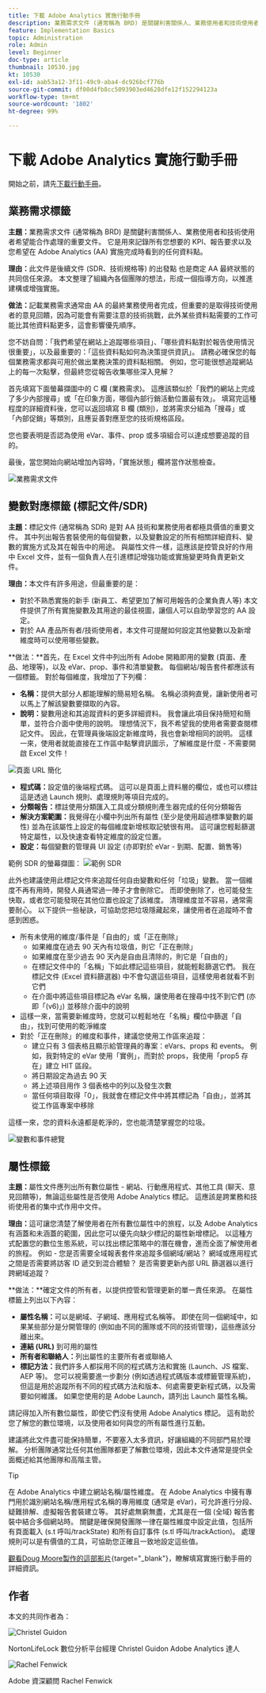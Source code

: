 ```yaml
---
title: 下載 Adobe Analytics 實施行動手冊
description: 業務需求文件 (通常稱為 BRD) 是關鍵利害關係人、業務使用者和技術使用者希望能合作處理的重要文件。 它是用來記錄所有您想要的 KPI、報告要求以及您希望在 AA 實施完成時看到的任何資料點。
feature: Implementation Basics
topic: Administration
role: Admin
level: Beginner
doc-type: article
thumbnail: 10530.jpg
kt: 10530
exl-id: aab53a12-3f11-49c9-aba4-dc926bcf776b
source-git-commit: df00d4fb8cc5093903ed4628dfe12f152294123a
workflow-type: tm+mt
source-wordcount: '1802'
ht-degree: 99%

---
```


# 下載 Adobe Analytics 實施行動手冊

開始之前，請先[下載行動手冊](assets/aa-implementation-playbook.xlsx)。

## 業務需求標籤

**主題：**&#x200B;業務需求文件 (通常稱為 BRD) 是關鍵利害關係人、業務使用者和技術使用者希望能合作處理的重要文件。 它是用來記錄所有您想要的 KPI、報告要求以及您希望在 Adobe Analytics (AA) 實施完成時看到的任何資料點。

**理由：**&#x200B;此文件是後續文件 (SDR、技術規格等) 的出發點 也是商定 AA 最終狀態的共同信任來源。 本文整理了組織內各個團隊的想法，形成一個指導方向，以推進建構或增強實施。

**做法：**&#x200B;記載業務需求通常由 AA 的最終業務使用者完成，但重要的是取得技術使用者的意見回饋，因為可能會有需要注意的技術挑戰，此外某些資料點需要的工作可能比其他資料點更多，這會影響優先順序。

您不妨自問：「我們希望在網站上追蹤哪些項目」、「哪些資料點對於報告使用情況很重要」，以及最重要的：「這些資料點如何為決策提供資訊」。 請務必確保您的每個業務需求都與可用於做出業務決策的資料點相關。 例如，您可能很想追蹤網站上的每一次點擊，但最終您從報告收集哪些深入見解？

首先填寫下面螢幕擷圖中的 C 欄 (業務需求)。 這應該類似於「我們的網站上完成了多少內部搜尋」或「在印象方面，哪個內部行銷活動位置最有效」。 填寫完這種程度的詳細資料後，您可以返回填寫 B 欄 (類別)，並將需求分組為「搜尋」或「內部促銷」等類別，且應妥善對應至您的技術規格區段。

您也要表明是否認為使用 eVar、事件、prop 或多項組合可以達成想要追蹤的目的。

最後，當您開始向網站增加內容時，「實施狀態」欄將當作狀態檢查。

![業務需求文件](assets/brd-template.png)

## 變數對應標籤 (標記文件/SDR)

**主題：**&#x200B;標記文件 (通常稱為 SDR) 是對 AA 技術和業務使用者都極具價值的重要文件。 其中列出報告套裝使用的每個變數，以及變數設定的所有相關詳細資料、變數的實施方式及其在報告中的用途。 與屬性文件一樣，這應該是控管良好的作用中 Excel 文件，並有一個負責人在引進標記增強功能或實施變更時負責更新文件。

**理由：**&#x200B;本文件有許多用途，但最重要的是：

* 對於不熟悉實施的新手 (新員工、希望更加了解可用報告的企業負責人等) 本文件提供了所有實施變數及其用途的最佳視圖，讓個人可以自助學習您的 AA 設定。
* 對於 AA 產品所有者/技術使用者，本文件可提醒如何設定其他變數以及新增維度時可以使用哪些變數。

**做法：**首先，在 Excel 文件中列出所有 Adobe 開箱即用的變數 (頁面、產品、地理等)，以及 eVar、prop、事件和清單變數。 每個網站/報告套件都應該有一個標籤。
對於每個維度，我增加了下列欄：
* **名稱：**&#x200B;提供大部分人都能理解的簡易短名稱。 名稱必須夠直覺，讓新使用者可以馬上了解該變數要擷取的內容。
* **說明：**&#x200B;變數用途和其追蹤資料的更多詳細資料。 我會讓此項目保持簡短和簡單，並符合介面中使用的說明。 理想情況下，我不希望我的使用者需要查閱標記文件。 因此，在管理員後端設定新維度時，我也會新增相同的說明。 這樣一來，使用者就能直接在工作區中點擊資訊圖示，了解維度是什麼 - 不需要開啟 Excel 文件！

![頁面 URL 簡化](assets/page-url-simplified.png)

* **程式碼：**&#x200B;設定值的後端程式碼。 這可以是頁面上資料層的欄位，或也可以標註這是透過 Launch 規則、處理規則等項目完成的。
* **分類報告：**&#x200B;標註使用分類匯入工具或分類規則產生器完成的任何分類報告
* **解決方案範圍：**&#x200B;我覺得在小欄中列出所有屬性 (至少是使用超過標準變數的屬性) 並為在該屬性上設定的每個維度新增核取記號很有用。 這可讓您輕鬆篩選特定屬性，以及快速查看特定維度的設定位置。
* **設定：**&#x200B;每個變數的管理員 UI 設定 (亦即對於 eVar - 到期、配置、銷售等)

範例 SDR 的螢幕擷圖：
![範例 SDR](assets/sample-sdr.png)

此外也建議使用此標記文件來追蹤任何自由變數和任何「垃圾」變數。 當一個維度不再有用時，開發人員通常過一陣子才會刪除它。 而即使刪除了，也可能發生快取，或者您可能發現在其他位置也設定了該維度。 清理維度並不容易，通常需要耐心。 以下提供一些秘訣，可協助您把垃圾隱藏起來，讓使用者在追蹤時不會感到困惑。

* 所有未使用的維度/事件是「自由的」或「正在刪除」
   * 如果維度在過去 90 天內有垃圾值，則它「正在刪除」
   * 如果維度在至少過去 90 天內是自由且清除的，則它是「自由的」
   * 在標記文件中的「名稱」下如此標記這些項目，就能輕鬆篩選它們。 我在標記文件 (Excel 資料篩選器) 中不會勾選這些項目，這樣使用者就看不到它們
   * 在介面中將這些項目標記為 eVar 名稱，讓使用者在搜尋中找不到它們 (亦即「(v6)」) 並移除介面中的說明
* 這樣一來，當需要新維度時，您就可以輕鬆地在「名稱」欄位中篩選「自由」，找到可使用的乾淨維度
* 對於「正在刪除」的維度和事件，建議您使用工作區來追蹤：
   * 建立只有 3 個表格且顯示給管理員的專案：eVars、props 和 events。 例如，我對特定的 eVar 使用「實例」，而對於 props，我使用「prop5 存在」建立 HIT 區段。
   * 將日期設定為過去 90 天
   * 將上述項目用作 3 個表格中的列以及發生次數
   * 當任何項目取得「0」，我就會在標記文件中將其標記為「自由」，並將其從工作區專案中移除

這樣一來，您的資料永遠都是乾淨的，您也能清楚掌握您的垃圾。

![變數和事件總覽](assets/variables-and-events-overview.png)

## 屬性標籤

**主題：**&#x200B;屬性文件應列出所有數位屬性 - 網站、行動應用程式、其他工具 (聊天、意見回饋等)，無論這些屬性是否使用 Adobe Analytics 標記。 這應該是跨業務和技術使用者的集中式作用中文件。

**理由：**&#x200B;這可讓您清楚了解使用者在所有數位屬性中的旅程，以及 Adobe Analytics 有涵蓋和未涵蓋的範圍，因此您可以優先向缺少標記的屬性新增標記。 以這種方式配置您的數位生態系統，可以找出標記策略中的潛在機會，進而全面了解使用者的旅程。 例如 - 您是否需要全域報表套件來追蹤多個網域/網站？ 網域或應用程式之間是否需要將訪客 ID 遞交到混合體驗？ 是否需要更新內部 URL 篩選器以進行跨網域追蹤？

**做法：**確定文件的所有者，以提供控管和管理更新的單一責任來源。
在屬性標籤上列出以下內容：
* **屬性名稱：**&#x200B;可以是網域、子網域、應用程式名稱等。 即使在同一個網域中，如果某些部分是分開管理的 (例如由不同的團隊或不同的技術管理)，這些應該分離出來。
* **連結 (URL)** 到可用的屬性
* **所有者和聯絡人：**&#x200B;列出屬性的主要所有者或聯絡人
* **標記方法：**&#x200B;我們許多人都採用不同的程式碼方法和實施 (Launch、JS 檔案、AEP 等)。 您可以視需要進一步劃分 (例如透過程式碼版本或標籤管理系統)，但這是用於追蹤所有不同的程式碼方法和版本、何處需要更新程式碼，以及需要如何維護。 如果您使用的是 Adobe Launch，請列出 Launch 屬性名稱。

請記得加入所有數位屬性，即使它們沒有使用 Adobe Analytics 標記。 這有助於您了解您的數位環境，以及使用者如何與您的所有屬性進行互動。

建議將此文件盡可能保持簡單，不要塞入太多資訊，好讓組織的不同部門易於理解。 分析團隊通常比任何其他團隊都更了解數位環境，因此本文件通常是提供全面概述給其他團隊和高階主管。

>[!TIP]
>
>在 Adobe Analytics 中建立網站名稱/屬性維度。 在 Adobe Analytics 中擁有專門用於識別網站名稱/應用程式名稱的專用維度 (通常是 eVar)，可允許進行分段、疑難排解、虛擬報告套裝建立等。 其好處無窮無盡，尤其是在一個 (全域) 報告套裝中結合多個網站時。 關鍵是確保開發團隊一律在屬性維度中設定此值，包括所有頁面載入 (s.t 呼叫/trackState) 和所有自訂事件 (s.tl 呼叫/trackAction)。 處理規則可以是有價值的工具，可協助您正確且一致地設定這些值。

[觀看Doug Moore製作的這部影片](https://experienceleague.adobe.com/docs/analytics-learn/tutorials/implementation/implementation-basics/creating-a-business-requirements-document.html){target="_blank"}，瞭解填寫實施行動手冊的詳細資訊。

## 作者

本文的共同作者為：

![Christel Guidon](assets/Christel-Headshot-150.png)

NortonLifeLock 數位分析平台經理 Christel Guidon
Adobe Analytics 達人

![Rachel Fenwick](assets/Rachel-Fenwick-150.png)

Adobe 資深顧問 Rachel Fenwick

